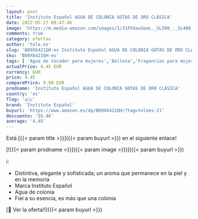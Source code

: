 ```yaml
---
layout: post
title: 'Instituto Español AGUA DE COLONIA GOTAS DE ORO CLÁSICA'
date: 2022-05-27 09:47:46
image: 'https://m.media-amazon.com/images/I/31FhXavGoeL._SL500_._SL400_.jpg'
comments: true
category: ofertas
author: 'tole.es'
slug: 'B09X6421QH-es Instituto Español AGUA DE COLONIA GOTAS DE ORO CLÁSICA'
sku: 'B09X6421QH-es'
tags: [ 'Agua de tocador para mujeres','Belleza','Fragancias para mujeres','Perfumes y fragancias','agua','colonia','de','instituto español','🇪🇸', ]
actualPrice: 4.45 EUR
currency: EUR
price: 4.45
comparePrice: 9.99 EUR
prodname: 'Instituto Español AGUA DE COLONIA GOTAS DE ORO CLÁSICA'
country: 'es'
flag: '🇪🇸'
brand: 'Instituto Español'
buyurl: 'https://www.amazon.es/dp/B09X6421QH/?tag=tolees-21'
descuento: '55.46'
average: '4.45'
---
```


Está [{{< param title >}}]({{< param buyurl >}}) en el siguiente enlace!

[![{{< param prodname >}}]({{< param image >}})]({{< param buyurl >}})

ℹ️:

- Distintiva, elegante y sofisticada; un aroma que permanece en la piel y en la memoria
- Marca Instituto Español
- Agua de colonia
- Fiel a su esencia, es más que una colonia

[🛒 Ver la oferta!!]({{< param buyurl >}})
